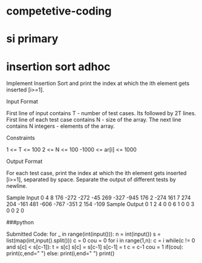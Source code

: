 # competetive-coding
# si primary 
# insertion sort adhoc
Implement Insertion Sort and print the index at which the ith element gets inserted [i>=1].

Input Format

First line of input contains T - number of test cases. Its followed by 2T lines. First line of each test case contains N - size of the array. The next line contains N integers - elements of the array.

Constraints

1 <= T <= 100
2 <= N <= 100
-1000 <= ar[i] <= 1000

Output Format

For each test case, print the index at which the ith element gets inserted [i>=1], separated by space. Separate the output of different tests by newline.

Sample Input 0
4
8
176 -272 -272 -45 269 -327 -945 176 
2
-274 161
7
274 204 -161 481 -606 -767 -351
2
154 -109
Sample Output
0 1 2 4 0 0 6 
1 
0 0 3 0 0 2 
0 

###python

Submitted Code:
for _ in range(int(input())):
    n = int(input())
    s = list(map(int,input().split()))
    c = 0 
    cou = 0
    for i in range(1,n):
        c = i
        while(c != 0 and s[c] < s[c-1]):
                t = s[c]
                s[c] = s[c-1]
                s[c-1] = t
                c = c-1
                cou = 1
        if(cou):
            print(c,end=" ")
        else:
            print(i,end=" ")
    print()
        
